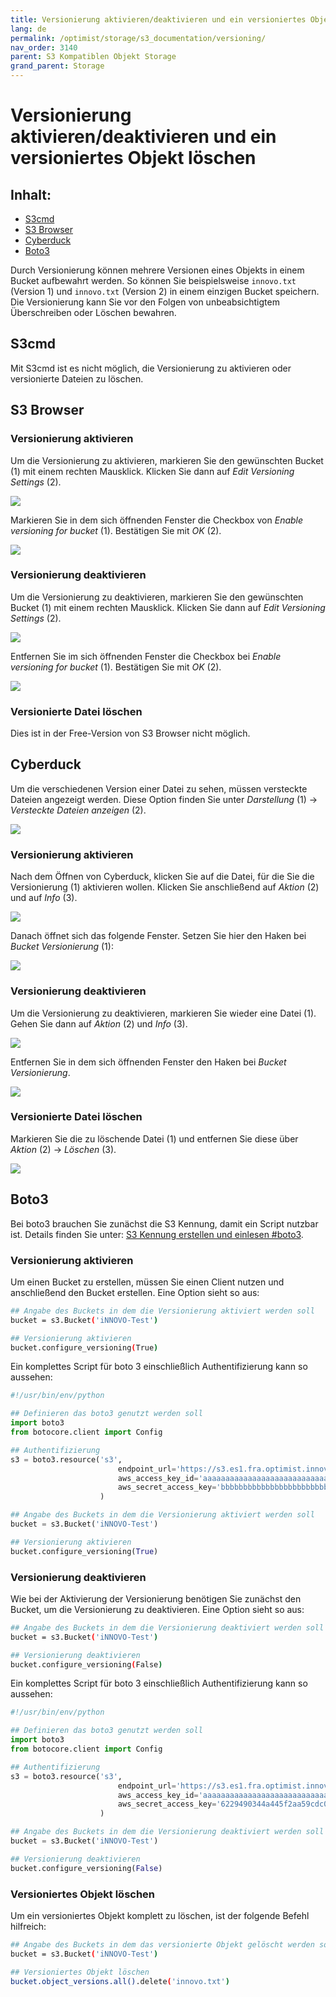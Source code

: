 ```yaml
---
title: Versionierung aktivieren/deaktivieren und ein versioniertes Objekt löschen
lang: de
permalink: /optimist/storage/s3_documentation/versioning/
nav_order: 3140
parent: S3 Kompatiblen Objekt Storage
grand_parent: Storage
---
```


# Versionierung aktivieren/deaktivieren und ein versioniertes Objekt löschen

## Inhalt:

- [S3cmd](#s3cmd)
- [S3 Browser](#s3browser)
- [Cyberduck](#cyberduck)
- [Boto3](#boto3)

Durch Versionierung können mehrere Versionen eines Objekts in einem Bucket aufbewahrt werden.
So können Sie beispielsweise `innovo.txt` (Version 1) und `innovo.txt` (Version 2) in einem einzigen Bucket speichern.
Die Versionierung kann Sie vor den Folgen von unbeabsichtigtem Überschreiben oder Löschen bewahren.

## S3cmd

Mit S3cmd ist es nicht möglich, die Versionierung zu aktivieren oder versionierte Dateien zu löschen.

## S3 Browser

### Versionierung aktivieren

Um die Versionierung zu aktivieren, markieren Sie den gewünschten Bucket (1) mit einem rechten Mausklick. Klicken Sie dann auf *Edit Versioning Settings* (2).

![](attachments/Versioning1.png)

Markieren Sie in dem sich öffnenden Fenster die Checkbox von *Enable versioning for bucket* (1). Bestätigen Sie mit *OK* (2).

![](attachments/Versioning2.png)

### Versionierung deaktivieren

Um die Versionierung zu deaktivieren, markieren Sie den gewünschten Bucket (1) mit einem rechten Mausklick. Klicken Sie dann auf *Edit Versioning Settings* (2).

![](attachments/Versioning3.png)

Entfernen Sie im sich öffnenden Fenster die Checkbox bei *Enable versioning for bucket* (1). Bestätigen Sie mit *OK* (2).

![](attachments/Versioning4.png)

### Versionierte Datei löschen

Dies ist in der Free-Version von S3 Browser nicht möglich.

## Cyberduck

Um die verschiedenen Version einer Datei zu sehen, müssen versteckte Dateien angezeigt werden.
Diese Option finden Sie unter *Darstellung* (1) → *Versteckte Dateien anzeigen* (2).

![](attachments/Versioning5.png)

### Versionierung aktivieren

Nach dem Öffnen von Cyberduck, klicken Sie auf die Datei, für die Sie die Versionierung (1) aktivieren wollen.
Klicken Sie anschließend auf *Aktion* (2) und auf *Info* (3).

![](attachments/Versioning6.png)

Danach öffnet sich das folgende Fenster. Setzen Sie hier den Haken bei *Bucket Versionierung* (1):

![](attachments/Versioning7.png)

### Versionierung deaktivieren

Um die Versionierung zu deaktivieren, markieren Sie wieder eine Datei (1). Gehen Sie dann auf *Aktion* (2) und *Info* (3).

![](attachments/Versioning8.png)

Entfernen Sie in dem sich öffnenden Fenster den Haken bei *Bucket Versionierung*.

![](attachments/Versioning9.png)

### Versionierte Datei löschen

Markieren Sie die zu löschende Datei (1) und entfernen Sie diese über *Aktion* (2) → *Löschen* (3).

![](attachments/Versioning10.png)

## Boto3

Bei boto3 brauchen Sie zunächst die S3 Kennung, damit ein Script nutzbar ist. Details finden Sie unter: [S3 Kennung erstellen und einlesen #boto3](/optimist/storage/s3_documentation/createanduses3credentials/#boto3).

### Versionierung aktivieren

Um einen Bucket zu erstellen, müssen Sie einen Client nutzen und anschließend den Bucket erstellen.
Eine Option sieht so aus:

```bash
## Angabe des Buckets in dem die Versionierung aktiviert werden soll
bucket = s3.Bucket('iNNOVO-Test')

## Versionierung aktivieren
bucket.configure_versioning(True)
```

Ein komplettes Script für boto 3 einschließlich Authentifizierung kann so aussehen:

```python
#!/usr/bin/env/python

## Definieren das boto3 genutzt werden soll
import boto3
from botocore.client import Config

## Authentifizierung
s3 = boto3.resource('s3',
                        endpoint_url='https://s3.es1.fra.optimist.innovo.cloud',
                        aws_access_key_id='aaaaaaaaaaaaaaaaaaaaaaaaaaaaaaa',
                        aws_secret_access_key='bbbbbbbbbbbbbbbbbbbbbbbbbbbbbbbb',
                    )

## Angabe des Buckets in dem die Versionierung aktiviert werden soll
bucket = s3.Bucket('iNNOVO-Test')

## Versionierung aktivieren
bucket.configure_versioning(True)
```

### Versionierung deaktivieren

Wie bei der Aktivierung der Versionierung benötigen Sie zunächst den Bucket, um die Versionierung zu deaktivieren.
Eine Option sieht so aus:

```bash
## Angabe des Buckets in dem die Versionierung deaktiviert werden soll
bucket = s3.Bucket('iNNOVO-Test')

## Versionierung deaktivieren
bucket.configure_versioning(False)
```

Ein komplettes Script für boto 3 einschließlich Authentifizierung kann so aussehen:

```python
#!/usr/bin/env/python

## Definieren das boto3 genutzt werden soll
import boto3
from botocore.client import Config

## Authentifizierung
s3 = boto3.resource('s3',
                        endpoint_url='https://s3.es1.fra.optimist.innovo.cloud',
                        aws_access_key_id='aaaaaaaaaaaaaaaaaaaaaaaaaaaaaaa',
                        aws_secret_access_key='6229490344a445f2aa59cdc0e53add88',
                    )

## Angabe des Buckets in dem die Versionierung deaktiviert werden soll
bucket = s3.Bucket('iNNOVO-Test')

## Versionierung deaktivieren
bucket.configure_versioning(False)
```

### Versioniertes Objekt löschen

Um ein versioniertes Objekt komplett zu löschen, ist der folgende Befehl hilfreich:

```bash
## Angabe des Buckets in dem das versionierte Objekt gelöscht werden soll
bucket = s3.Bucket('iNNOVO-Test')

## Versioniertes Objekt löschen
bucket.object_versions.all().delete('innovo.txt')
```
